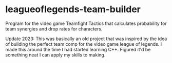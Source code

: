 # leagueoflegends-team-builder
Program for the video game Teamfight Tactics that calculates probability for team synergies and drop rates for characters. 

Update 2023: This was basically an old project that was inspired by the idea of building the perfect team comp for the video game league of legends. I made this around the time I had started learning C++. Figured it'd be something neat I can apply my skills to making. 
